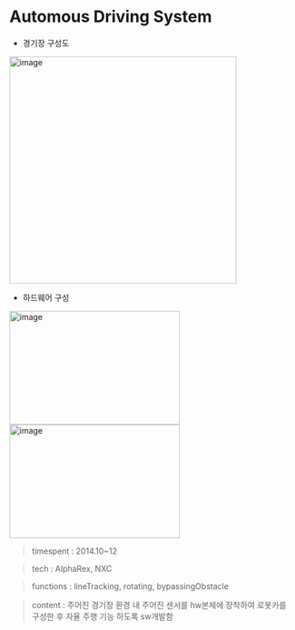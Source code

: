 # Automous Driving System

- 경기장 구성도


<img width="400" width="250" alt="image" src="https://user-images.githubusercontent.com/26247241/190326921-bd669608-5e5c-49ee-be00-8b927e125bf7.png"> 


- 하드웨어 구성

<img width="300" height="200" alt="image" src="https://user-images.githubusercontent.com/26247241/190324353-ff9af548-5110-4628-a61c-98382a98f2b9.png"> <img width="300" height="200" alt="image" src=https://user-images.githubusercontent.com/26247241/190326489-356ad214-e691-4b3c-91bc-7ad8112b15e2.png>


> timespent : 2014.10~12

> tech : AlphaRex, NXC

> functions : lineTracking, rotating, bypassingObstacle

> content : 주어진 경기장 환경 내 주어진 센서를 hw본체에 장착하여 로봇카를 구성한 후 자율 주행 기능 하도록 sw개발함


